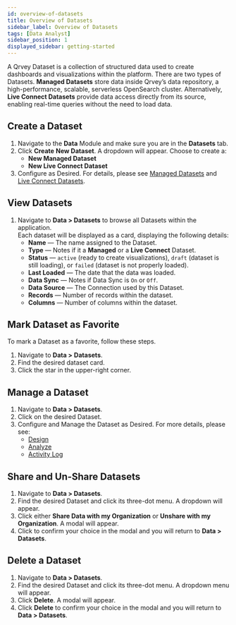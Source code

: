 ```yaml
---
id: overview-of-datasets
title: Overview of Datasets
sidebar_label: Overview of Datasets
tags: [Data Analyst]
sidebar_position: 1
displayed_sidebar: getting-started
---
```



A Qrvey Dataset is a collection of structured data used to create dashboards and visualizations within the platform. There are two types of Datasets. **Managed Datasets** store data inside Qrvey’s data repository, a high-performance, scalable, serverless OpenSearch cluster. Alternatively, **Live Connect Datasets** provide data access directly from its source, enabling real-time queries without the need to load data.

## Create a Dataset
1. Navigate to the **Data** Module and make sure you are in the **Datasets** tab.
2. Click **Create** **New Dataset**. A dropdown will appear. Choose to create a:
    - **New Managed Dataset**
    - **New Live Connect Dataset**
3. Configure as Desired. For details, please see [Managed Datasets](https://partners.qrvey.com/docs/composer/Working%20with%20Data/Datasets/Overview%20of%20Datasets/datasets-managed) and [Live Connect Datasets](https://partners.qrvey.com/docs/composer/Working%20with%20Data/Datasets/Overview%20of%20Datasets/dslive).

## View Datasets

1. Navigate to **Data > Datasets** to browse all Datasets within the application.  
   Each dataset will be displayed as a card, displaying the following details:
    - **Name** — The name assigned to the Dataset.
    - **Type** — Notes if it a **Managed** or a **Live Connect** Dataset.
    - **Status** — `active` (ready to create visualizations), `draft` (dataset is still loading), or `failed` (dataset is not properly loaded).
    - **Last Loaded** — The date that the data was loaded.
    - **Data Sync** — Notes if Data Sync is `On` or `Off`.
    - **Data Source** — The Connection used by this Dataset.
    - **Records** — Number of records within the dataset.
    - **Columns** —  Number of columns within the dataset.

## Mark Dataset as Favorite

To mark a Dataset as a favorite, follow these steps.

1. Navigate to **Data >** **Datasets**.
2. Find the desired dataset card.
3. Click the star in the upper-right corner.

## Manage a Dataset

1. Navigate to **Data > Datasets**.
2. Click on the desired Dataset.
3. Configure and Manage the Dataset as Desired. For more details, please see:
    - [Design](https://partners.qrvey.com/docs/composer/Working%20with%20Data/Datasets/Design/overview-of-the-design-page)
    - [Analyze](https://partners.qrvey.com/docs/composer/Working%20with%20Data/Datasets/Analyze/overview-of-analyze)
    - [Activity Log](https://partners.qrvey.com/docs/composer/activity-log)

## Share and Un-Share Datasets

1. Navigate to **Data > Datasets**.
2. Find the desired Dataset and click its three-dot menu. A dropdown will appear.
3. Click either **Share Data with my Organization** or **Unshare with my Organization**. A modal will appear.
4. Click to confirm your choice in the modal and you will return to **Data > Datasets**.

## Delete a Dataset

1. Navigate to **Data > Datasets**.
2. Find the desired Dataset and click its three-dot menu. A dropdown menu will appear.
3. Click **Delete**. A modal will appear.
4. Click **Delete** to confirm your choice in the modal and you will return to **Data > Datasets**.